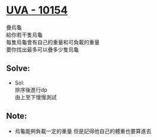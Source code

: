 # [UVA - 10154](https://github.com/miyago9267/codingPractices)

疊烏龜  
給你若干隻烏龜  
每隻烏龜會有自己的重量和可負載的重量  
要你找出最多可以疊多少隻烏龜

## Solve:
- Sol:  
排序後進行dp  
由上至下慢慢測試  

## Note:
- 烏龜能夠負載一定的重量 但是記得他自己的體重也要算進去